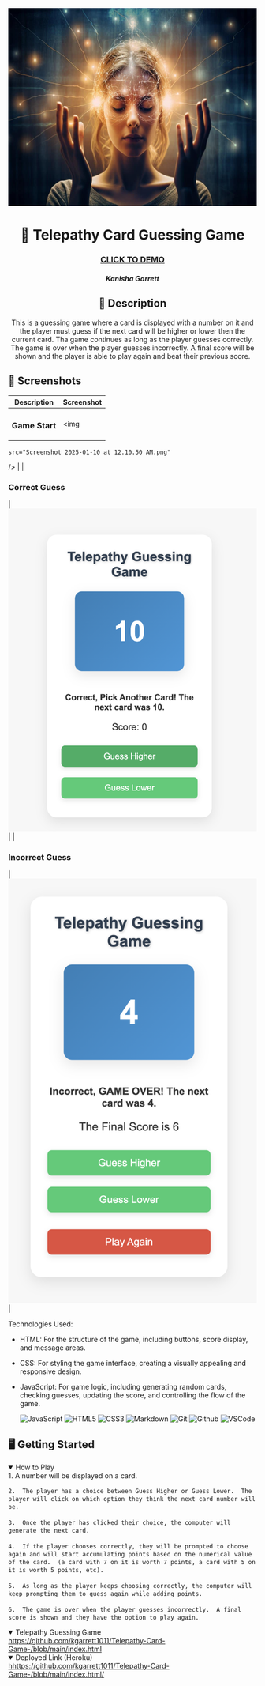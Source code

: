 <div id="header" align="center">

  <img src="./rtms-telepathy-neurosicnce.jpg" width="800" height="400">

</div>

   <div id="description" align="center">

  # :crystal_ball: Telepathy Card Guessing Game

  ### [CLICK TO DEMO](http://127.0.0.1:5500/index.html)

  ##### Kanisha Garrett 


  ## :memo: Description
  This is a guessing game where a card is displayed with a number on it and the player must  guess if the next card will be higher or lower then the current card. Tha game continues as long as the player guesses correctly. The game is over when the player guesses incorrectly.  A final score will be shown and the player is able to play again and beat their previous score. 
</div>

   ## :camera_flash: Screenshots 

  |   Description | Screenshot | 
  |:-------------:| -----------|
  | <h3>Game Start</h3> | <img
    src="Screenshot 2025-01-10 at 12.10.50 AM.png"
  /> |
  | <h3>Correct Guess</h3> | <img
    src="Screenshot 2025-01-10 at 12.12.36 AM.png"
  /> |
  | <h3>Incorrect Guess</h3> | <img
    src="Screenshot 2025-01-10 at 12.13.44 AM.png"
  /> |

Technologies Used:

* HTML: For the structure of the game, including buttons, score display, and message areas.
* CSS: For styling the game interface, creating a visually appealing and responsive design.
* JavaScript: For game logic, including generating random cards, checking guesses, updating the score, and controlling the flow of the game.

 
  ![JavaScript](https://img.shields.io/badge/-JavaScript-05122A?style=flat&logo=javascript)
  ![HTML5](https://img.shields.io/badge/-HTML5-05122A?style=flat&logo=html5)
  ![CSS3](https://img.shields.io/badge/-CSS-05122A?style=flat&logo=css3)
  ![Markdown](https://img.shields.io/badge/-Markdown-05122A?style=flat&logo=markdown)
  ![Git](https://img.shields.io/badge/-Git-05122A?style=flat&logo=git)
  ![Github](https://img.shields.io/badge/-GitHub-05122A?style=flat&logo=github)
  ![VSCode](https://img.shields.io/badge/-VS_Code-05122A?style=flat&logo=visualstudio)
 
 ## :desktop_computer: Getting Started

<details open>
  <summary> How to Play </summary>
    1.  A number will be displayed on a card.
    
    2.  The player has a choice between Guess Higher or Guess Lower.  The player will click on which option they think the next card number will be.
    
    3.  Once the player has clicked their choice, the computer will generate the next card.
    
    4.  If the player chooses correctly, they will be prompted to choose again and will start accumulating points based on the numerical value of the card.  (a card with 7 on it is worth 7 points, a card with 5 on it is worth 5 points, etc).
    
    5.  As long as the player keeps choosing correctly, the computer will keep prompting them to guess again while adding points.
    
    6.  The game is over when the player guesses incorrectly.  A final score is shown and they have the option to play again.
</details>

<details open>
  <summary> Telepathy Guessing Game </summary>
  <a href="https://trello.com/b/x4ViComX/meet-your-classmates-project-4"
    > https://github.com/kgarrett1011/Telepathy-Card-Game-/blob/main/index.html </a
  >
</details>

<details open>
  <summary> Deployed Link (Heroku) </summary>
  <a href="https://github.com/kgarrett1011/Telepathy-Card-Game-/blob/main/index.html/"
    > hhttps://github.com/kgarrett1011/Telepathy-Card-Game-/blob/main/index.html/ </a
  >
</details>